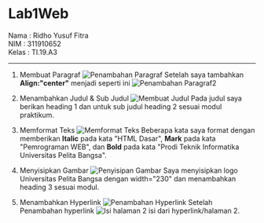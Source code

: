 # Lab1Web
Nama  : Ridho Yusuf Fitra<br>
NIM   : 311910652<br>
Kelas : TI.19.A3<br><hr>

1. Membuat Paragraf
![Penambahan Paragraf](https://user-images.githubusercontent.com/59679660/112926944-609f8900-913e-11eb-9b22-ad349d7430dc.png)
Setelah saya tambahkan <b>Align:"center"</b> menjadi seperti ini
![Penambahan Paragraf2](https://user-images.githubusercontent.com/59679660/112927279-f1766480-913e-11eb-8fba-58d7374f5336.png)<br>

2. Menambahkan Judul & Sub Judul
![Membuat Judul](https://user-images.githubusercontent.com/59679660/112928074-35b63480-9140-11eb-80cb-449633edff9c.png)
Pada judul saya berikan heading 1 dan untuk sub judul heading 2 sesuai modul praktikum.<br>

3. Memformat Teks
![Memformat Teks](https://user-images.githubusercontent.com/59679660/112928293-8b8adc80-9140-11eb-8264-9745b23aa14c.png)
Beberapa kata saya format dengan memberikan <b>Italic</b> pada kata "HTML Dasar", <b>Mark</b> pada kata "Pemrograman WEB", dan <b>Bold</b> pada kata "Prodi Teknik Informatika Universitas Pelita Bangsa".<br>

4. Menyisipkan Gambar
![Penyisipan Gambar](https://user-images.githubusercontent.com/59679660/112928788-706c9c80-9141-11eb-8d3e-5052611c72d2.png)
Saya menyisipkan logo Universitas Pelita Bangsa dengan width="230" dan menambahkan heading 3 sesuai modul.<br>

5. Menambahkan Hyperlink
![Penambahan Hyperlink](https://user-images.githubusercontent.com/59679660/112929136-0e606700-9142-11eb-83c8-82b61bd0dcc6.png)
Setelah Penambahan hyperlink
![Isi halaman 2](https://user-images.githubusercontent.com/59679660/112929688-1cfb4e00-9143-11eb-9261-f98d6a2eb831.png)
isi dari hyperlink/halaman 2.
